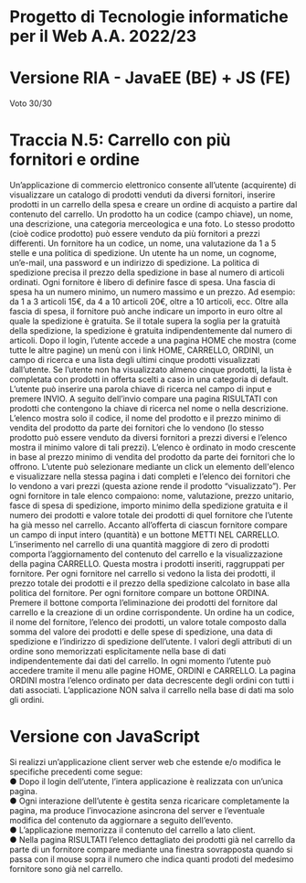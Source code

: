 # Progetto di Tecnologie informatiche per il Web A.A. 2022/23
# Versione RIA - JavaEE (BE) + JS (FE)
Voto 30/30

# Traccia N.5: Carrello con più fornitori e ordine
Un’applicazione di commercio elettronico consente all’utente (acquirente) di visualizzare un catalogo di prodotti venduti da diversi fornitori, inserire prodotti in un carrello della spesa e creare un ordine di acquisto a partire dal contenuto del carrello. Un prodotto ha un codice (campo chiave), un nome, una descrizione, una categoria merceologica e una foto. Lo stesso prodotto (cioè codice prodotto) può essere venduto da più fornitori a prezzi differenti. Un fornitore ha un codice, un nome, una valutazione da 1 a 5 stelle e una politica di spedizione. Un utente ha un nome, un cognome, un’e-mail, una password e un indirizzo di spedizione. La politica di spedizione precisa il prezzo della spedizione in base al numero di articoli ordinati. Ogni fornitore è libero di definire fasce di spesa. Una fascia di spesa ha un numero minimo, un numero massimo e un prezzo. Ad esempio: da 1 a 3 articoli 15€, da 4 a 10 articoli 20€, oltre a 10 articoli, ecc. Oltre alla fascia di spesa, il fornitore può anche indicare un importo in euro oltre al quale la spedizione è gratuita. Se il totale supera la soglia per la gratuità della spedizione, la spedizione è gratuita indipendentemente dal numero di articoli. Dopo il login, l’utente accede a una pagina HOME che mostra (come tutte le altre pagine) un menù con i link HOME, CARRELLO, ORDINI, un campo di ricerca e una lista degli ultimi cinque prodotti visualizzati dall’utente. Se l’utente non ha visualizzato almeno cinque prodotti, la lista è completata con prodotti in offerta scelti a caso in una categoria di default. L’utente può inserire una parola chiave di ricerca nel campo di input e premere INVIO. A seguito dell’invio compare una pagina RISULTATI con prodotti che contengono la chiave di ricerca nel nome o nella descrizione. L’elenco mostra solo il codice, il nome del prodotto e il prezzo minimo di vendita del prodotto da parte dei fornitori che lo vendono (lo stesso prodotto può essere venduto da diversi fornitori a prezzi diversi e l’elenco mostra il minimo valore di tali prezzi). L’elenco è ordinato in modo crescente in base al prezzo minimo di vendita del prodotto da parte dei fornitori che lo offrono. L’utente può selezionare mediante un click un elemento dell'elenco e visualizzare nella stessa pagina i dati completi e l’elenco dei fornitori che lo vendono a vari prezzi (questa azione rende il prodotto “visualizzato”). Per ogni fornitore in tale elenco compaiono: nome, valutazione, prezzo unitario, fasce di spesa di spedizione, importo minimo della spedizione gratuita e il numero dei prodotti e valore totale dei prodotti di quel fornitore che l’utente ha già messo nel carrello. Accanto all’offerta di ciascun fornitore compare un campo di input intero (quantità) e un bottone METTI NEL CARRELLO. L’inserimento nel carrello di una quantità maggiore di zero di prodotti comporta l’aggiornamento del contenuto del carrello e la visualizzazione della pagina CARRELLO. Questa mostra i prodotti inseriti, raggruppati per fornitore. Per ogni fornitore nel carrello si vedono la lista dei prodotti, il prezzo totale dei prodotti e il prezzo della spedizione calcolato in base alla politica del fornitore. Per ogni fornitore compare un bottone ORDINA. Premere il bottone comporta l’eliminazione dei prodotti del fornitore dal carrello e la creazione di un ordine corrispondente. Un ordine ha un codice, il nome del fornitore, l’elenco dei prodotti, un valore totale composto dalla somma del valore dei prodotti e delle spese di spedizione, una data di spedizione e l’indirizzo di spedizione dell’utente. I valori degli attributi di un ordine sono memorizzati esplicitamente nella base di dati indipendentemente dai dati del carrello. In ogni momento l’utente può accedere tramite il menu alle pagine HOME, ORDINI e CARRELLO. La pagina ORDINI mostra l’elenco ordinato per data decrescente degli ordini con tutti i dati associati. L’applicazione NON salva il carrello nella base di dati ma solo gli ordini.

# Versione con JavaScript
Si realizzi un’applicazione client server web che estende e/o modifica le specifiche precedenti come segue:<br>
● Dopo il login dell’utente, l’intera applicazione è realizzata con un’unica pagina.<br>
● Ogni interazione dell’utente è gestita senza ricaricare completamente la pagina, ma produce l’invocazione asincrona del server e l’eventuale modifica del contenuto da aggiornare a seguito dell’evento.<br>
● L’applicazione memorizza il contenuto del carrello a lato client.<br>
● Nella pagina RISULTATI l’elenco dettagliato dei prodotti già nel carrello da parte di un fornitore compare mediante una finestra sovrapposta quando si passa con il mouse sopra il numero che indica quanti prodoti del medesimo fornitore sono già nel carrello.<br>
